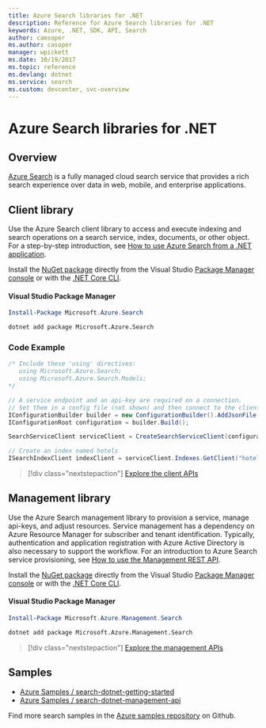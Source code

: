 ```yaml
---
title: Azure Search libraries for .NET
description: Reference for Azure Search libraries for .NET
keywords: Azure, .NET, SDK, API, Search
author: camsoper
ms.author: casoper
manager: wpickett
ms.date: 10/19/2017
ms.topic: reference
ms.devlang: dotnet
ms.service: search
ms.custom: devcenter, svc-overview
---
```


# Azure Search libraries for .NET

## Overview

[Azure Search](https://docs.microsoft.com/azure/search/search-what-is-azure-search) is a fully managed cloud search service that provides a rich search experience over data in web, mobile, and enterprise applications.

## Client library

Use the Azure Search client library to access and execute indexing and search operations on a search service, index, documents, or other object. For a step-by-step introduction, see [How to use Azure Search from a .NET application](https://docs.microsoft.com/azure/search/search-howto-dotnet-sdk).

Install the [NuGet package](https://www.nuget.org/packages/Microsoft.Azure.Search) directly from the Visual Studio [Package Manager console][PackageManager] or with the [.NET Core CLI][DotNetCLI].

#### Visual Studio Package Manager

```powershell
Install-Package Microsoft.Azure.Search
```

```bash
dotnet add package Microsoft.Azure.Search
```

### Code Example

```csharp
/* Include these 'using' directives:
   using Microsoft.Azure.Search;
   using Microsoft.Azure.Search.Models;
*/

// A service endpoint and an api-key are required on a connection.
// Set them in a config file (not shown) and then connect to the client.
IConfigurationBuilder builder = new ConfigurationBuilder().AddJsonFile("appsettings.json");
IConfigurationRoot configuration = builder.Build();

SearchServiceClient serviceClient = CreateSearchServiceClient(configuration);

// Create an index named hotels
ISearchIndexClient indexClient = serviceClient.Indexes.GetClient("hotels");

```

> [!div class="nextstepaction"]
> [Explore the client APIs](/dotnet/api/overview/azure/search/client)


## Management library

Use the Azure Search management library to provision a service, manage api-keys, and adjust resources. Service management has a dependency on Azure Resource Manager for subscriber and tenant identification. Typically, authentication and application registration with Azure Active Directory is also necessary to support the workflow. For an introduction to Azure Search service provisioning, see [How to use the Management REST API](https://docs.microsoft.com/rest/api/searchmanagement/search-howto-management-rest-api).

Install the [NuGet package](https://www.nuget.org/packages/Microsoft.Azure.Management.Search) directly from the Visual Studio [Package Manager console][PackageManager] or with the [.NET Core CLI][DotNetCLI].

#### Visual Studio Package Manager

```powershell
Install-Package Microsoft.Azure.Management.Search
```

```bash
dotnet add package Microsoft.Azure.Management.Search
```

> [!div class="nextstepaction"]
> [Explore the management APIs](/dotnet/api/overview/azure/search/management)

## Samples

 + [Azure Samples / search-dotnet-getting-started](https://github.com/Azure-Samples/search-dotnet-getting-started)
 + [Azure Samples / search-dotnet-management-api](https://github.com/Azure-Samples/search-dotnet-management-api)

Find more search samples in the [Azure samples repository](https://github.com/Azure-Samples/) on Github.

[PackageManager]: https://docs.microsoft.com/nuget/tools/package-manager-console
[DotNetCLI]: https://docs.microsoft.com/dotnet/core/tools/dotnet-add-package
